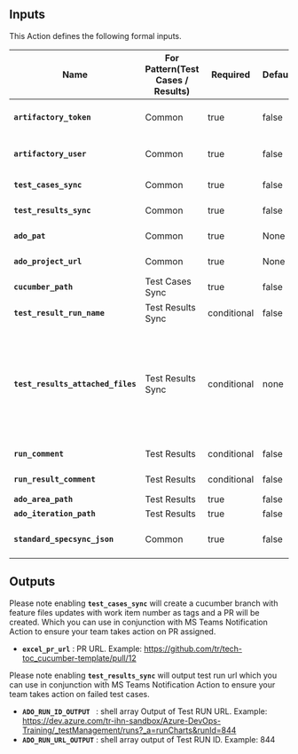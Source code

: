 ## Inputs

This Action defines the following formal inputs.

| Name | For Pattern(Test Cases / Results) | Required | Default | Description
|-|-|-|-|-|
| **`artifactory_token`**  | Common | true | false | JFROG Artifactory Token is mandatory since SpecSync license is been stored in JFrog Securely.
| **`artifactory_user`**  | Common | true | false | JFROG Artifactory User is mandatory since SpecSync license is been stored in JFrog Securely.
| **`test_cases_sync`**  | Common | true | false | True to enable Test Case Sync. False to disable.
| **`test_results_sync`**  | Common | true | false | True to enable TRX Test Results Sync. False to disable.
| **`ado_pat`**  | Common | true | None | ADO PAT Token. Example ${{ secrets.ADO_PAT }}
| **`ado_project_url`**  | Common | true | None | ADO ORG URL. example https://dev.azure.com/ORG/PROJECT
| **`cucumber_path`**  | Test Cases Sync | true | false | Provide path to folder where features are present.
| **`test_result_run_name`**  | Test Results Sync | conditional | false | GH-Actions-${{ github.run_id }}-${{ env.ENV }} Environment
| **`test_results_attached_files`**  | Test Results Sync | conditional | none | Semicolon separated list of file paths that should be attached to the test run additionally. (e.g. error1.png;error2.log) Wildcards are currently not supported. if you don't specify this then only test result file will be attached. This in turn you need to configure in your Selenium4, WebDriverIO or Playwright so it can output images with that name. 
| **`run_comment`**  | Test Results | conditional | false | Could provide GitHub Pages URL where your test results are hosted.
| **`run_result_comment`**  | Test Results | conditional | false | Could provide GitHub Pages URL where your test results are hosted.
| **`ado_area_path`**  | Test Results | true | false | ADO Area Path
| **`ado_iteration_path`**  | Test Results | true | false | ADO Iteration Path
|**`standard_specsync_json`** | Common | true | false | If you would like to customize specsync.json config file them enter 'false'. Defaults to true


## Outputs

Please note enabling **`test_cases_sync`** will create a cucumber branch with feature files updates with work item number as tags and a PR will be created. Which you can use in conjunction with MS Teams Notification Action to ensure your team takes action on PR assigned.

-  **`excel_pr_url`** : PR URL. Example: https://github.com/tr/tech-toc_cucumber-template/pull/12

Please note enabling **`test_results_sync`** will output test run url which you can use in conjunction with MS Teams Notification Action to ensure your team takes action on failed test cases.

-  **`ADO_RUN_ID_OUTPUT `** : shell array Output of Test RUN URL. Example: https://dev.azure.com/tr-ihn-sandbox/Azure-DevOps-Training/_testManagement/runs?_a=runCharts&runId=844
-  **`ADO_RUN_URL_OUTPUT`** : shell array output of Test RUN ID. Example: 844